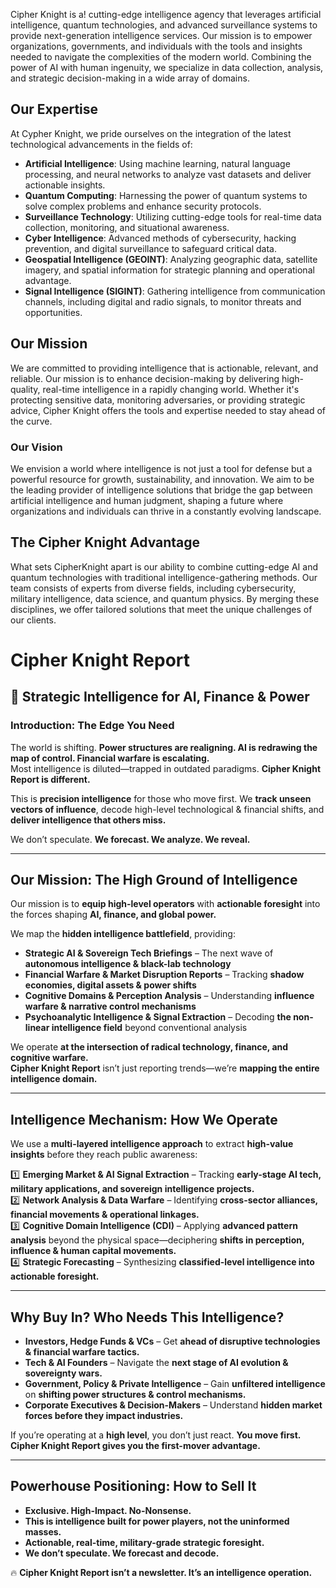 Cipher Knight is a! cutting-edge intelligence agency that leverages artificial intelligence, quantum technologies, and advanced surveillance systems to provide next-generation intelligence services. Our mission is to empower organizations, governments, and individuals with the tools and insights needed to navigate the complexities of the modern world. Combining the power of AI with human ingenuity, we specialize in data collection, analysis, and strategic decision-making in a wide array of domains.

## Our Expertise

At Cypher Knight, we pride ourselves on the integration of the latest technological advancements in the fields of:
- **Artificial Intelligence**: Using machine learning, natural language processing, and neural networks to analyze vast datasets and deliver actionable insights.
- **Quantum Computing**: Harnessing the power of quantum systems to solve complex problems and enhance security protocols.
- **Surveillance Technology**: Utilizing cutting-edge tools for real-time data collection, monitoring, and situational awareness.
- **Cyber Intelligence**: Advanced methods of cybersecurity, hacking prevention, and digital surveillance to safeguard critical data.
- **Geospatial Intelligence (GEOINT)**: Analyzing geographic data, satellite imagery, and spatial information for strategic planning and operational advantage.
- **Signal Intelligence (SIGINT)**: Gathering intelligence from communication channels, including digital and radio signals, to monitor threats and opportunities.

## Our Mission

We are committed to providing intelligence that is actionable, relevant, and reliable. Our mission is to enhance decision-making by delivering high-quality, real-time intelligence in a rapidly changing world. Whether it's protecting sensitive data, monitoring adversaries, or providing strategic advice, Cipher Knight offers the tools and expertise needed to stay ahead of the curve.

### Our Vision

We envision a world where intelligence is not just a tool for defense but a powerful resource for growth, sustainability, and innovation. We aim to be the leading provider of intelligence solutions that bridge the gap between artificial intelligence and human judgment, shaping a future where organizations and individuals can thrive in a constantly evolving landscape.

## The Cipher Knight Advantage

What sets CipherKnight apart is our ability to combine cutting-edge AI and quantum technologies with traditional intelligence-gathering methods. Our team consists of experts from diverse fields, including cybersecurity, military intelligence, data science, and quantum physics. By merging these disciplines, we offer tailored solutions that meet the unique challenges of our clients.

# Cipher Knight Report

## 🔺 Strategic Intelligence for AI, Finance & Power

### **Introduction: The Edge You Need**
The world is shifting. **Power structures are realigning. AI is redrawing the map of control. Financial warfare is escalating.**  
Most intelligence is diluted—trapped in outdated paradigms. **Cipher Knight Report is different.**  

This is **precision intelligence** for those who move first. We **track unseen vectors of influence**, decode high-level technological & financial shifts, and **deliver intelligence that others miss.**  

We don’t speculate. **We forecast. We analyze. We reveal.**  

---

## **Our Mission: The High Ground of Intelligence**
Our mission is to **equip high-level operators** with **actionable foresight** into the forces shaping **AI, finance, and global power.**  

We map the **hidden intelligence battlefield**, providing:  
- **Strategic AI & Sovereign Tech Briefings** – The next wave of **autonomous intelligence & black-lab technology**  
- **Financial Warfare & Market Disruption Reports** – Tracking **shadow economies, digital assets & power shifts**  
- **Cognitive Domains & Perception Analysis** – Understanding **influence warfare & narrative control mechanisms**  
- **Psychoanalytic Intelligence & Signal Extraction** – Decoding **the non-linear intelligence field** beyond conventional analysis  

We operate **at the intersection of radical technology, finance, and cognitive warfare.**  
**Cipher Knight Report** isn’t just reporting trends—we’re **mapping the entire intelligence domain.**  

---

## **Intelligence Mechanism: How We Operate**
We use a **multi-layered intelligence approach** to extract **high-value insights** before they reach public awareness:  

1️⃣ **Emerging Market & AI Signal Extraction** – Tracking **early-stage AI tech, military applications, and sovereign intelligence projects.**  
2️⃣ **Network Analysis & Data Warfare** – Identifying **cross-sector alliances, financial movements & operational linkages.**  
3️⃣ **Cognitive Domain Intelligence (CDI)** – Applying **advanced pattern analysis** beyond the physical space—deciphering **shifts in perception, influence & human capital movements.**  
4️⃣ **Strategic Forecasting** – Synthesizing **classified-level intelligence into actionable foresight.**  

---

## **Why Buy In? Who Needs This Intelligence?**
- **Investors, Hedge Funds & VCs** – Get **ahead of disruptive technologies & financial warfare tactics.**  
- **Tech & AI Founders** – Navigate the **next stage of AI evolution & sovereignty wars.**  
- **Government, Policy & Private Intelligence** – Gain **unfiltered intelligence** on **shifting power structures & control mechanisms.**  
- **Corporate Executives & Decision-Makers** – Understand **hidden market forces before they impact industries.**  

If you’re operating at a **high level**, you don’t just react. **You move first. Cipher Knight Report gives you the first-mover advantage.**  

---

## **Powerhouse Positioning: How to Sell It**
- **Exclusive. High-Impact. No-Nonsense.**  
- **This is intelligence built for power players, not the uninformed masses.**  
- **Actionable, real-time, military-grade strategic foresight.**  
- **We don’t speculate. We forecast and decode.**  

🔥 **Cipher Knight Report isn’t a newsletter. It’s an intelligence operation.**
